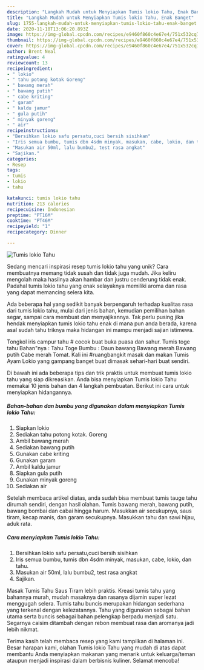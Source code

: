 ```yaml
---
description: "Langkah Mudah untuk Menyiapkan Tumis lokio Tahu, Enak Banget"
title: "Langkah Mudah untuk Menyiapkan Tumis lokio Tahu, Enak Banget"
slug: 1755-langkah-mudah-untuk-menyiapkan-tumis-lokio-tahu-enak-banget
date: 2020-11-18T13:06:20.893Z
image: https://img-global.cpcdn.com/recipes/e9460f860c4e67e4/751x532cq70/tumis-lokio-tahu-foto-resep-utama.jpg
thumbnail: https://img-global.cpcdn.com/recipes/e9460f860c4e67e4/751x532cq70/tumis-lokio-tahu-foto-resep-utama.jpg
cover: https://img-global.cpcdn.com/recipes/e9460f860c4e67e4/751x532cq70/tumis-lokio-tahu-foto-resep-utama.jpg
author: Brent Neal
ratingvalue: 4
reviewcount: 13
recipeingredient:
- " lokio"
- " tahu potong kotak Goreng"
- " bawang merah"
- " bawang putih"
- " cabe kriting"
- " garam"
- " kaldu jamur"
- " gula putih"
- " minyak goreng"
- " air"
recipeinstructions:
- "Bersihkan lokio safu persatu,cuci bersih sisihkan"
- "Iris semua bumbu, tumis dbn 4sdm minyak, masukan, cabe, lokio, dan tahu."
- "Masukan air 50ml, lalu bumbu2, test rasa angkat"
- "Sajikan."
categories:
- Resep
tags:
- tumis
- lokio
- tahu

katakunci: tumis lokio tahu 
nutrition: 213 calories
recipecuisine: Indonesian
preptime: "PT16M"
cooktime: "PT46M"
recipeyield: "1"
recipecategory: Dinner

---
```



![Tumis lokio Tahu](https://img-global.cpcdn.com/recipes/e9460f860c4e67e4/751x532cq70/tumis-lokio-tahu-foto-resep-utama.jpg)

Sedang mencari inspirasi resep tumis lokio tahu yang unik? Cara membuatnya memang tidak susah dan tidak juga mudah. Jika keliru mengolah maka hasilnya akan hambar dan justru cenderung tidak enak. Padahal tumis lokio tahu yang enak selayaknya memiliki aroma dan rasa yang dapat memancing selera kita.

Ada beberapa hal yang sedikit banyak berpengaruh terhadap kualitas rasa dari tumis lokio tahu, mulai dari jenis bahan, kemudian pemilihan bahan segar, sampai cara membuat dan menyajikannya. Tak perlu pusing jika hendak menyiapkan tumis lokio tahu enak di mana pun anda berada, karena asal sudah tahu triknya maka hidangan ini mampu menjadi sajian istimewa.

Tongkol iris campur tahu # cocok buat buka puasa dan sahur. Tumis toge tahu Bahan&#34;nya : Tahu Toge Bumbu : Daun bawang Bawang merah Bawang putih Cabe merah Tomat. Kali ini #ruangbangkit masak dan makan Tumis Ayam Lokio yang gampang banget buat dimasak sehari-hari buat sendiri.


Di bawah ini ada beberapa tips dan trik praktis untuk membuat tumis lokio tahu yang siap dikreasikan. Anda bisa menyiapkan Tumis lokio Tahu memakai 10 jenis bahan dan 4 langkah pembuatan. Berikut ini cara untuk menyiapkan hidangannya.

<!--inarticleads1-->

##### Bahan-bahan dan bumbu yang digunakan dalam menyiapkan Tumis lokio Tahu:

1. Siapkan  lokio
1. Sediakan  tahu potong kotak. Goreng
1. Ambil  bawang merah
1. Sediakan  bawang putih
1. Gunakan  cabe kriting
1. Gunakan  garam
1. Ambil  kaldu jamur
1. Siapkan  gula putih
1. Gunakan  minyak goreng
1. Sediakan  air


Setelah membaca artikel diatas, anda sudah bisa membuat tumis tauge tahu dirumah sendiri, dengan hasil olahan. Tumis bawang merah, bawang putih, bawang bombai dan cabai hingga harum. Masukkan air secukupnya, saus tiram, kecap manis, dan garam secukupnya. Masukkan tahu dan sawi hijau, aduk rata. 

<!--inarticleads2-->

##### Cara menyiapkan Tumis lokio Tahu:

1. Bersihkan lokio safu persatu,cuci bersih sisihkan
1. Iris semua bumbu, tumis dbn 4sdm minyak, masukan, cabe, lokio, dan tahu.
1. Masukan air 50ml, lalu bumbu2, test rasa angkat
1. Sajikan.


Masak Tumis Tahu Saus Tiram lebih praktis. Kreasi tumis tahu yang bahannya murah, mudah masaknya dan rasanya dijamin super lezat menggugah selera. Tumis tahu buncis merupakan hidangan sederhana yang terkenal dengan kelezatannya. Tahu yang digunakan sebagai bahan utama serta buncis sebagai bahan pelengkap berpadu menjadi satu. Segarnya caisim ditambah dengan rebon membuat rasa dan aromanya jadi lebih nikmat. 

Terima kasih telah membaca resep yang kami tampilkan di halaman ini. Besar harapan kami, olahan Tumis lokio Tahu yang mudah di atas dapat membantu Anda menyiapkan makanan yang menarik untuk keluarga/teman ataupun menjadi inspirasi dalam berbisnis kuliner. Selamat mencoba!
